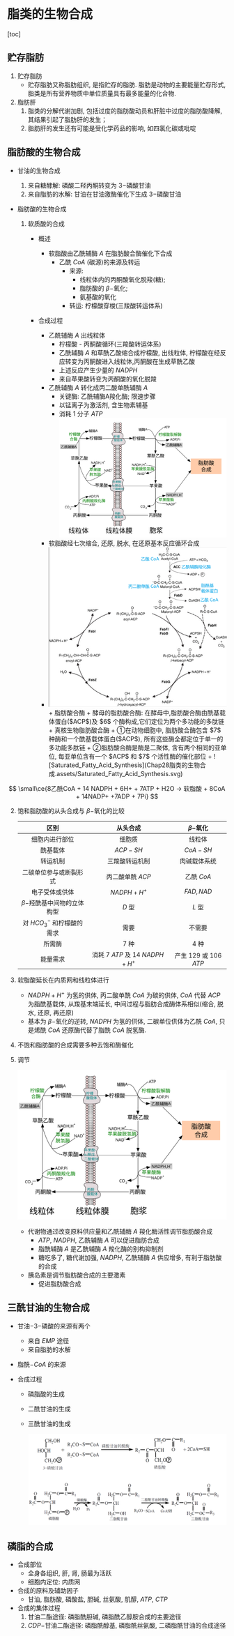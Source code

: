 # 脂类的生物合成

[toc]

## 贮存脂肪

1. 贮存脂肪
   + 贮存脂肪又称脂肪组织, 是指贮存的脂肪. 脂肪是动物的主要能量贮存形式, 脂类是所有营养物质中单位质量具有最多能量的化合物.
2. 脂肪肝
   1. 脂类的分解代谢加剧, 包括过度的脂肪酸动员和肝脏中过度的脂肪酸降解, 其结果引起了脂肪肝的发生；
   2. 脂肪肝的发生还有可能是受化学药品的影响, 如四氯化碳或吡啶

## 脂肪酸的生物合成

+ 甘油的生物合成

  1. 来自糖酵解: 磷酸二羟丙酮转变为 $3-$磷酸甘油
  2. 来自脂肪的水解: 甘油在甘油激酶催化下生成 $3-$磷酸甘油

+ 脂肪酸的生物合成

  1. 软质酸的合成

     + 概述
       + 软脂酸由乙酰辅酶 $A$ 在脂肪酸合酶催化下合成
         + 乙酰 $CoA$ (碳源)的来源及转运
           + 来源: 
             + 线粒体内的丙酮酸氧化脱羧(糖); 
             + 脂肪酸的 $\beta-$氧化; 
             + 氨基酸的氧化
           + 转运: 柠檬酸穿梭(三羧酸转运体系)
  
     + 合成过程
       + 乙酰辅酶 $A$ 出线粒体
         + 柠檬酸 - 丙酮酸循环(三羧酸转运体系)
         + 乙酰辅酶 $A$ 和草酰乙酸缩合成柠檬酸, 出线粒体, 柠檬酸在经反应转变为丙酮酸进入线粒体,丙酮酸在生成草酰乙酸
         + 上述反应产生少量的 $NADPH$
         + 来自苹果酸转变为丙酮酸的氧化脱羧
       + 乙酰辅酶 $A$ 转化成丙二酸单酰辅酶 $A$
         + 关键酶: 乙酰辅酶A羧化酶; 限速步骤
         + 以锰离子为激活剂, 含生物素辅基
         + 消耗 $1$ 分子 $ATP$![Citrate_transport_system_(zh-cn)](Chap28脂类的生物合成.assets/Citrate_transport_system_(zh-cn).svg)
       + 软脂酸经七次缩合, 还原, 脱水, 在还原基本反应循环合成
       + <img src="Chap28脂类的生物合成.assets/image-20220110173924355.png" alt="image-20220110173924355" style="zoom: 67%;" />
         + 脂肪酸合酶
           + 酵母的脂肪酸合酶: 在酵母中,脂肪酸合酶由酰基载体蛋白($ACP$)及 $6$ 个酶构成,它们定位为两个多功能的多肽链
         + 真核生物脂肪酸合酶
           + ①在动物细胞中, 脂肪酸合酶包含 $7$ 种酶和一个酰基载体蛋白($ACP$), 所有这些酶全都定位于单一的多功能多肽链
           + ②脂肪酸合酶是酶是二聚体, 含有两个相同的亚单位, 每亚单位含有一个 $ACP$ 和 $7$ 个活性酶的催化部位
           + ![Saturated_Fatty_Acid_Synthesis](Chap28脂类的生物合成.assets/Saturated_Fatty_Acid_Synthesis.svg)

$$
\small\ce{8乙酰CoA + 14 NADPH + 6H+ + 7ATP + H2O -> 软脂酸 + 8CoA + 14NADP+ +7ADP + 7Pi}
$$


  2. 饱和脂肪酸的从头合成与 $\beta-$氧化的比较
  
     |              区别              |            从头合成            |       $\beta-$氧化        |
     | :----------------------------: | :----------------------------: | :-----------------------: |
     |         细胞内进行部位         |             细胞质             |          线粒体           |
     |            酰基载体            |            $ACP-SH$            |         $CoA-SH$          |
     |            转运机制            |         三羧酸转运机制         |       肉碱载体系统        |
     |     二碳单位参与或断裂形式     |        丙二酸单酰 $ACP$        |        乙酰 $CoA$         |
     |         电子受体或供体         |          $NADPH+H^+$           |        $FAD, NAD$         |
     | $\beta-$羟酰基中间物的立体构型 |             $D$ 型             |          $L$ 型           |
     |  对 $HCO_3^-$ 和柠檬酸的需求   |              需要              |          不需要           |
     |             所需酶             |             $7$ 种             |          $4$ 种           |
     |            能量需求            | 消耗 $7~ATP$ 及 $14~NADPH+H^+$ | 产生 $129$ 或 $106$ $ATP$ |
  
  3. 软脂酸延长在内质网和线粒体进行
  
     + $NADPH+H^+$ 为氢的供体, 丙二酸单酰 $CoA$ 为碳的供体, $CoA$ 代替 $ACP$ 为脂酰基载体, 从羧基末端延长, 中间过程与脂肪合成酶体系相似(缩合, 脱水, 还原, 再还原)
     + 基本为 $\beta-$氧化的逆转, $NADPH$ 为氢的供体, 二碳单位供体为乙酰 $CoA$, 只是烯酰 $CoA$ 还原酶代替了脂酰 $CoA$ 脱氢酶.
  
  4. 不饱和脂肪酸的合成需要多种去饱和酶催化
  
  5. 调节
  
     ![Citrate_transport_system_(zh-cn)](Chap28脂类的生物合成.assets/Citrate_transport_system_(zh-cn).svg)
  
     + 代谢物通过改变原料供应量和乙酰辅酶 $A$ 羧化酶活性调节脂肪酸合成
       + $ATP$, $NADPH$, 乙酰辅酶 $A$ 可以促进脂肪合成
       + 脂酰辅酶 $A$ 是乙酰辅酶 $A$ 羧化酶的别构抑制剂
       + 糖吃多了, 糖代谢加强, $NADPH$, 乙酰辅酶 $A$ 供应增多, 有利于脂肪酸的合成
     + 胰岛素是调节脂肪酸合成的主要激素
       + 促进脂肪酸合成

## 三酰甘油的生物合成
+ 甘油$-3-$磷酸的来源有两个

  + 来自 $EMP$ 途径
  + 来自脂肪的水解

+ 脂酰$-CoA$ 的来源

+ 合成过程

  + 磷脂酸的生成

  + 二酰甘油的生成

  + 三酰甘油的生成

    ![image-20220108165514626](Chap28脂类的生物合成.assets/image-20220108165514626.png)

## 磷脂的合成

+ 合成部位
  + 全身各组织, 肝, 肾, 肠最为活跃
  + 细胞内定位: 内质网
+ 合成的原料及辅助因子
  + 甘油, 脂肪酸, 磷酸盐, 胆碱, 丝氨酸, 肌醇, $ATP$, $CTP$
+ 合成的集体过程
  1. 甘油二酯途径: 磷脂酰胆碱, 磷脂酰乙醇胺合成的主要途径
  2.  $CDP-$甘油二酯途径: 磷脂酰醇基, 磷脂酰丝氨酸, 二磷脂酰甘油的合成途径